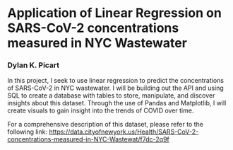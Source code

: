 # Application of Linear Regression on SARS-CoV-2 concentrations measured in NYC Wastewater

### Dylan K. Picart

In this project, I seek to use linear regression to predict the concentrations of SARS-CoV-2 in NYC wastewater. I will be building out the API and using SQL to create a database with tables to store, manipulate, and discover insights about this dataset. Through the use of Pandas and Matplotlib, I will create visuals to gain insight into the trends of COVID over time.


For a comprehensive description of this dataset, please refer to the following link:
https://data.cityofnewyork.us/Health/SARS-CoV-2-concentrations-measured-in-NYC-Wastewat/f7dc-2q9f
